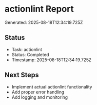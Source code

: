 # actionlint Report

Generated: 2025-08-18T12:34:19.725Z

## Status
- Task: actionlint
- Status: Completed
- Timestamp: 2025-08-18T12:34:19.725Z

## Next Steps
- Implement actual actionlint functionality
- Add proper error handling
- Add logging and monitoring
